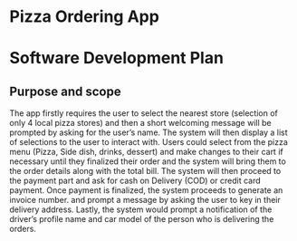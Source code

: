 # Pizza Ordering App

# Software Development Plan

## Purpose and scope 
The app firstly requires the user to select the nearest store (selection of only 4 local pizza stores) and then a short welcoming message will be prompted by asking for the user’s name. The system will then display a list of selections to the user to interact with. Users could select from the pizza menu (Pizza, Side dish, drinks, dessert) and make changes to their cart if necessary until they finalized their order and the system will bring them to the order details along with the total bill. The system will then proceed to the payment part and ask for cash on Delivery (COD) or credit card payment. Once payment is finalized, the system proceeds to generate an invoice number. and prompt a message by asking the user to key in their delivery address. Lastly, the system would prompt a notification of the driver’s profile name and car model of the person who is delivering the orders. 
